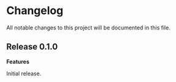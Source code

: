 # Changelog

All notable changes to this project will be documented in this file.

## Release 0.1.0

**Features**

Initial release.
